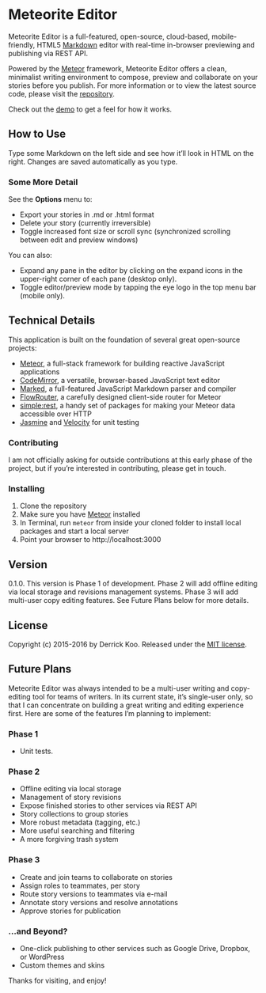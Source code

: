 # Meteorite Editor

Meteorite Editor is a full-featured, open-source, cloud-based, mobile-friendly, HTML5 [Markdown](http://daringfireball.net/projects/markdown/) editor with real-time in-browser previewing and publishing via REST API.

Powered by the [Meteor](https://www.meteor.com/) framework, Meteorite Editor offers a clean, minimalist writing environment to compose, preview and collaborate on your stories before you publish. For more information or to view the latest source code, please visit the [repository](https://github.com/dkoo).

Check out the [demo](https://meteorite-editor.herokuapp.com/) to get a feel for how it works.

## How to Use

Type some Markdown on the left side and see how it’ll look in HTML on the right. Changes are saved automatically as you type.

### Some More Detail

See the **Options** menu to:
* Export your stories in .md or .html format
* Delete your story (currently irreversible)
* Toggle increased font size or scroll sync (synchronized scrolling between edit and preview windows)

You can also:

* Expand any pane in the editor by clicking on the expand icons in the upper-right corner of each pane (desktop only).
* Toggle editor/preview mode by tapping the eye logo in the top menu bar (mobile only).

## Technical Details

This application is built on the foundation of several great open-source projects:

* [Meteor](https://www.meteor.com/), a full-stack framework for building reactive JavaScript applications
* [CodeMirror](https://codemirror.net/), a versatile, browser-based JavaScript text editor
* [Marked](https://github.com/chjj/marked), a full-featured JavaScript Markdown parser and compiler
* [FlowRouter](https://github.com/kadirahq/flow-router), a carefully designed client-side router for Meteor
* [simple:rest](https://github.com/stubailo/meteor-rest/), a handy set of packages for making your Meteor data accessible over HTTP
* [Jasmine](http://jasmine.github.io/) and [Velocity](https://github.com/meteor-velocity/velocity) for unit testing

### Contributing

I am not officially asking for outside contributions at this early phase of the project, but if you’re interested in contributing, please get in touch.

### Installing

1. Clone the repository
2. Make sure you have [Meteor](https://www.meteor.com/install) installed
3. In Terminal, run `meteor` from inside your cloned folder to install local packages and start a local server
4. Point your browser to http://localhost:3000

## Version

0.1.0. This version is Phase 1 of development. Phase 2 will add offline editing via local storage and revisions management systems. Phase 3 will add multi-user copy editing features. See Future Plans below for more details.

## License

Copyright (c) 2015-2016 by Derrick Koo. Released under the [MIT license](https://github.com/dkoo/meteorite/blob/master/LICENSE).

## Future Plans

Meteorite Editor was always intended to be a multi-user writing and copy-editing tool for teams of writers. In its current state, it’s single-user only, so that I can concentrate on building a great writing and editing experience first. Here are some of the features I’m planning to implement:

### Phase 1

* Unit tests.

### Phase 2

* Offline editing via local storage
* Management of story revisions
* Expose finished stories to other services via REST API
* Story collections to group stories
* More robust metadata (tagging, etc.)
* More useful searching and filtering
* A more forgiving trash system

### Phase 3
* Create and join teams to collaborate on stories
* Assign roles to teammates, per story
* Route story versions to teammates via e-mail
* Annotate story versions and resolve annotations
* Approve stories for publication

### ...and Beyond?

* One-click publishing to other services such as Google Drive, Dropbox, or WordPress
* Custom themes and skins

Thanks for visiting, and enjoy!